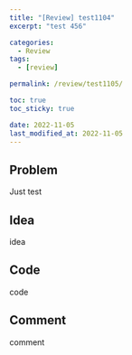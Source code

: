 ```yaml
---
title: "[Review] test1104"
excerpt: "test 456"

categories:
  - Review
tags:
  - [review]

permalink: /review/test1105/

toc: true
toc_sticky: true

date: 2022-11-05
last_modified_at: 2022-11-05
---
```


## Problem

Just test

## Idea

idea

## Code

code

## Comment

comment
